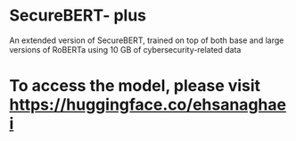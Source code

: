 # SecureBERT- plus
An extended version of SecureBERT, trained on top of both base and large versions of RoBERTa using 10 GB of cybersecurity-related data

# To access the model, please visit https://huggingface.co/ehsanaghaei
